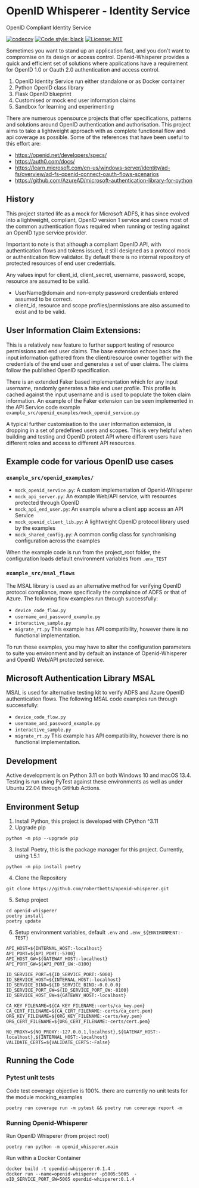 # OpenID Whisperer - Identity Service
OpenID Compliant Identity Service

[![codecov](https://codecov.io/gh/robertbetts/openid-whisperer/branch/main/graph/badge.svg?token=DVSBZY794D)](https://codecov.io/gh/robertbetts/openid-whisperer)
[![Code style: black](https://img.shields.io/badge/code%20style-black-000000.svg)](https://github.com/psf/black)
[![License: MIT](https://img.shields.io/badge/License-MIT-yellow.svg)](https://opensource.org/licenses/MIT)

Sometimes you want to stand up an application fast, and you don't want to compromise on its design or access control.
Openid-Whisperer provides a quick and efficient set of solutions where applications have a requirement for OpenID 1.0
or Oauth 2.0 authentication and access control.

1. OpenID Identity Service run either standalone or as Docker container
2. Python OpenID class library
3. Flask OpenID blueprint
4. Customised or mock end user information claims 
5. Sandbox for learning and experimenting

There are numerous opensource projects that offer specifications, patterns and solutions around OpenID
authentication and authorisation. This project aims to take a lightweight approach with as complete functional flow and
api coverage as possible. Some of the references that have been useful to this effort are:

* https://openid.net/developers/specs/
* https://auth0.com/docs/
* https://learn.microsoft.com/en-us/windows-server/identity/ad-fs/overview/ad-fs-openid-connect-oauth-flows-scenarios
* https://github.com/AzureAD/microsoft-authentication-library-for-python

## History
This project started life as a mock for Microsoft ADFS, it has since evolved into a lightweight, compliant,
OpenID version 1 service and covers most of the common authentication flows required when running or testing against  
an OpenID type service provider. 

Important to note is that although a compliant OpenID API, with authentication flows and tokens issued, it still 
designed as a protocol mock or authentication flow validator. By default there is no internal repository of 
protected resources of end user credentials. 

Any values input for client_id, client_secret, username, password, scope, resource are assumed to be valid.
* UserName@domain and non-empty password credentials entered assumed to be correct.
* client_id, resource and scope profiles/permissions are also assumed to exist and to be valid.

## User Information Claim Extensions:
This is a relatively new feature to further support testing of resource permissions and end user claims. The 
base extension echoes back the input information gathered from the client/resource owner together with the 
credentials of the end user and generates a set of user claims. The claims follow the published OpenID
specification. 

There is an extended Faker based implementation which for any input username, randomly generates a fake 
end user profile. This profile is cached against the input username and is used to populate the token claim 
information. An example of the Faker extension can be seen implemented in the API Service code example 
`example_src/openid_examples/mock_openid_service.py`

A typical further customisation to the user information extension, is dropping in a set of predefined users and scopes. 
This is very helpful when building and testing and OpenID protect API where different users have 
different roles and access to different API resources.

## Example code for various OpenID use cases

### `example_src/openid_examples/`
* `mock_openid_service.py`: A custom implementation of Openid-Whisperer
* `mock_api_server.py`: An example Web/API service, with resources protected through OpenID
* `mock_api_end_user.py`: An example where a client app access an API Service
* `mock_openid_client_lib.py`: A lightweight OpenID protocol library used by the examples
* `mock_shared_config.py`: A common config class for synchronising configuration across the examples

When the example code is run from the project_root folder, the configuration loads default environment
variables from `.env_TEST`

### `example_src/msal_flows`
The MSAL library is used as an alternative method for verifying OpenID protocol compliance, more
specifically the complaince of ADFS or that of Azure.
The following flow examples run through successfully:
* `device_code_flow.py`
* `username_and_password_example.py`
* `interactive_sample.py`
* `migrate_rt.py` This example has API compatibility, however there is no functional implementation.

To run these examples, you may have to alter the configuration parameters to suite you environment
and by default an instance of Openid-Whisperer and OpenID Web/API protected service.

## Microsoft Authentication Library MSAL
MSAL is used for alternative testing kit to verify ADFS and Azure OpenID authentication flows. The
following MSAL code examples run through successfully:
* `device_code_flow.py`
* `username_and_password_example.py`
* `interactive_sample.py`
* `migrate_rt.py` This example has API compatibility, however there is no functional implementation.

## Development
Active development is on Python 3.11 on both Windows 10 and macOS 13.4. Testing is run using PyTest against these 
environments as well as under Ubuntu 22.04 through GitHub Actions.

## Environment Setup
1. Install Python, this project is developed with CPython ^3.11
2. Upgrade pip
```commandline
python -m pip --upgrade pip
```
3. Install Poetry, this is the package manager for this project. Currently, using 1.5.1
```
python -m pip install poetry
```
4. Clone the Repository
```commandline
git clone https://github.com/robertbetts/openid-whisperer.git
```
5. Setup project
```commandline
cd openid-whisperer
poetry install
poetry update
```
6. Setup environment variables, default `.env` and `.env_${ENVIRONMENT:-TEST}`
```
API_HOST=${INTERNAL_HOST:-localhost}
API_PORT=${API_PORT:-5700}
API_HOST_GW=${GATEWAY_HOST:-localhost}
API_PORT_GW=${API_PORT_GW:-8100}

ID_SERVICE_PORT=${ID_SERVICE_PORT:-5000}
ID_SERVICE_HOST=${INTERNAL_HOST:-localhost}
ID_SERVICE_BIND=${ID_SERVICE_BIND:-0.0.0.0}
ID_SERVICE_PORT_GW=${ID_SERVICE_PORT_GW:-8100}
ID_SERVICE_HOST_GW=${GATEWAY_HOST:-localhost}

CA_KEY_FILENAME=${CA_KEY_FILENAME:-certs/ca_key.pem}
CA_CERT_FILENAME=${CA_CERT_FILENAME:-certs/ca_cert.pem}
ORG_KEY_FILENAME=${ORG_KEY_FILENAME:-certs/key.pem}
ORG_CERT_FILENAME=${ORG_CERT_FILENAME:-certs/cert.pem}

NO_PROXY=${NO_PROXY:-127.0.0.1,localhost},${GATEWAY_HOST:-localhost},${INTERNAL_HOST:-localhost}
VALIDATE_CERTS=${VALIDATE_CERTS:-False}
```

## Running the Code
### Pytest unit tests
Code test coverage objective is 100%. there are currently no unit tests for the module mocking_examples
```
poetry run coverage run -m pytest && poetry run coverage report -m
```

### Running Openid-Whisperer
Run OpenID Whisperer (from project root)
```
poetry run python -m openid_whisperer.main 
```

Run within a Docker Container
```
docker build -t opendid-whisperer:0.1.4 .
docker run --name=openid-whisperer -p5005:5005  -eID_SERVICE_PORT_GW=5005 opendid-whisperer:0.1.4
```